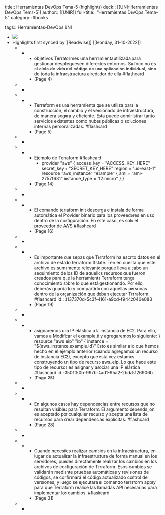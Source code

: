 title:: Herramientas DevOps Tema-5 (highlights)
deck:: [[UNI::Herramientas DevOps Tema-5]]
author:: [[UNIR]]
full-title:: "Herramientas DevOps Tema-5"
category:: #books

tags:: Herramientas-DevOps UNI

- ![](https://readwise-assets.s3.amazonaws.com/media/uploaded_book_covers/profile_22942/936d2bf0-976b-448c-89a2-1b0daff285b9.jpg)
- Highlights first synced by [[Readwise]] [[Monday, 31-10-2022]]
	- -
		- objetivos Terraformes  una  herramientautilizada  para  gestionar  desplieguesen  diferentes entornos. Su foco no es el ciclo de vida del código de una aplicación individual, sino de toda la infraestructura alrededor de ella #flashcard
		- (Page 4)
	- -
	- -
		- Terraform es una herramienta que se utiliza para la construcción, el cambio y el versionado de infraestructura, de manera segura y eficiente. Esta puede administrar tanto servicios existentes como nubes públicas o soluciones internas personalizadas. #flashcard
		- (Page 5)
	- -
	- -
		- Ejemplo de Terraform #flashcard
			- provider "aws" {  access_key = "ACCESS_KEY_HERE"  secret_key = "SECRET_KEY_HERE"  region = "us-east-1" resource "aws_instance" "example" {  ami = "ami-2757f631"  instance_type = "t2.micro" }  }
		- (Page 14)
	- -
	- -
		- El  comando  terraform  init descarga  e  instala  de  forma  automática  el Provider binario para los proveedores en uso dentro de la configuración. En este caso, es solo el proveedor de AWS #flashcard
		- (Page 16)
	- -
	- -
		- Es  importante  que  sepas  que  Terraform  ha  escrito  datos  en  el  archivo  de  estado terraform.tfstate. Ten en cuenta que este archivo es sumamente relevante porque lleva a cabo un seguimiento de los ID de aquellos recursos que fueron creados para que la herramienta Terraform tenga conocimiento sobre lo que está gestionando. Por ello,  deberás  guardarlo  y  compartirlo  con  aquellas  personas  dentro  de  la organización que deban ejecutar Terraform. #flashcard
		  id:: 3137370d-5c3f-4161-a9cd-f9442040e083
		- (Page 19)
	- -
	- -
		- asignaremos  una  IP  elástica  a  la instancia  de  EC2.  Para  ello,  vamos  a  Modificar  el  example.tf  y  agregaremos  lo siguiente: } resource "aws_eip" "ip" { instance = "${aws_instance.example.id}"   Esto es similar a lo que hemos hecho en el ejemplo anterior (cuando agregamos un recurso de  instancia  EC2), excepto que  esta  vez estamos  construyendo un  tipo de recurso aws_eip. Lo que hace este tipo de recursos es asignar y asociar una IP elástica #flashcard
		  id:: 3501f50b-997b-4ad1-95a2-2bda5126906b
		- (Page 25)
	- -
	- -
		- En algunos casos hay dependencias entre recursos que no resultan visibles para Terraform. El argumento depends_on es aceptado por cualquier recurso y acepta una lista de recursos para crear dependencias explícitas. #flashcard
		- (Page 28)
	- -
	- -
		- Cuando  necesites  realizar  cambios  en  la  infraestructura,  en  lugar  de  actualizar  la infraestructura de forma manual en los servidores, puedes directamente realizar los cambios en  los  archivos de  configuración de  Terraform.  Esos  cambios  se validarán mediante  pruebas  automáticas  y  revisiones  de  códigos,  se  confirmará  el  código actualizado control de versiones, y luego se ejecutará el comando terraform apply para  que  Terraform  realice  las  llamadas  API  necesarias  para  implementar  los cambios. #flashcard
		- (Page 31)
	- -